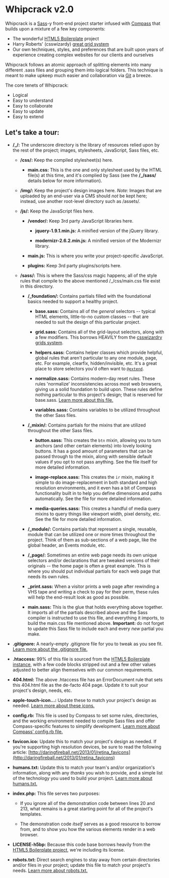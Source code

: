 # Whipcrack v2.0

Whipcrack is a [Sass](http://sass-lang.com)-y front-end project starter infused with [Compass](http://compass-style.org) that builds upon a mixture of a few key components:

* The wonderful [HTML5 Boilerplate](https://github.com/h5bp/html5-boilerplate) project
* Harry Roberts' (csswizardy) [great grid system](https://github.com/csswizardry/csswizardry-grids)
* Our own techniques, styles, and preferences that are built upon years of experience creating complex websites for our clients and ourselves

Whipcrack follows an atomic approach of splitting elements into many different .sass files and grouping them into logical folders. This technique is meant to make upkeep much easier and collaboration via [Git](http://gitscm.org) a breeze.

The core tenets of Whipcrack:

* Logical
* Easy to understand
* Easy to collaborate
* Easy to update
* Easy to extend

## Let's take a tour:

* **/_/:** The underscore directory is the library of resources relied upon by the rest of the project; images, stylesheets, JavaScript, Sass files, etc.

	* **/css/:** Keep the compiled stylesheet(s) here.

		* **main.css:** This is the one and only stylesheet used by the HTML file(s) at this time, and it's complied by Sass (see the **/_/sass/** details below for more information).

	* **/img/:** Keep the project's design images here. *Note:* Images that are uploaded by an end-user via a CMS should *not* be kept here; instead, use another root-level directory such as /assets/.

	* **/js/:** Keep the JavaScript files here.

		* **/vendor/:** Keep 3rd party JavaScript libraries here.

			* **jquery-1.9.1.min.js:** A minified version of the jQuery library.

			* **modernizr-2.6.2.min.js:** A minified version of the Modernizr library.

		* **main.js:** This is where you write your project-specific JavaScript.

		* **plugins:** Keep 3rd party plugins/scripts here.

	* **/sass/:** This is where the Sass/css magic happens; all of the style rules that compile to the above mentioned /_/css/main.css file exist in this directory.

		* **/_foundation/:** Contains partials filled with the foundational basics needed to support a healthy project.

			* **base.sass:** Contains all of the *general* selectors -- typical HTML elements, little-to-no custom classes -- that are needed to suit the design of this particular project.

			* **grid.sass:** Contains all of the grid-layout selectors, along with a few modifiers. This borrows HEAVILY from the [csswizardry grids system](https://github.com/csswizardry/csswizardry-grids).

			* **helpers.sass:** Contains helper classes which provide helpful, global rules that aren't particular to any one module, page, etc. For example, clearfix, hidden/invisible, etc. It's a great place to store selectors you'd often want to [`@extend`](http://sass-lang.com/docs/yardoc/file.SASS_REFERENCE.html#extend).

			* **normalize.sass:** Contains modern-day reset rules. These rules 'normalize' inconsistencies across most web browsers, giving us a solid foundation to build upon. These rules define nothing particular to this project's design; that is reserved for base.sass. [Learn more about this file.](https://github.com/necolas/normalize.css)

			* **variables.sass:** Contains variables to be utilized throughout the other Sass files.

		* **/_mixin/:** Contains partials for the mixins that are utilized throughout the other Sass files.

			* **button.sass:** This creates the `btn` mixin, allowing you to turn anchors (and other certain elements) into lovely looking buttons. It has a good amount of parameters that can be passed through to the mixin, along with sensible default values if you opt to not pass anything. See the file itself for more detailed information.

			* **image-replace.sass:** This creates the `ir` mixin, making it simple to do image-replacement in both standard and high resolution environments, and it even has a bit of Compass functionality built in to help you define dimensions and paths automatically. See the file for more detailed information.

			* **media-queries.sass:** This creates a handful of media query mixins to query things like viewport width, pixel density, etc. See the file for more detailed information.

		* **/_module/:** Contains partials that represent a single, reusable, module that can be utilized one or more times throughout the project. Think of them as sub-sections of a web page, like the global header, an Events module, etc.

		* **/_page/:** Sometimes an entire web page needs its own unique selectors and/or declarations that are tweaked versions of their originals -- the home page is often a great example. This is where you should put individual partials for each web page that needs its own rules.

		* **_print.sass:** When a visitor prints a web page after rewinding a VHS tape and writing a check to pay for their perm, these rules will help the end-result look as good as possible.

		* **main.sass:** This is the glue that holds everything above together. It imports all of the partials described above and the Sass compiler is instructed to use this file, and everything it imports, to build the main.css file mentioned above. **Important:** do not forget to update this Sass file to include each and every _new_ partial you make.

* **.gitignore:** A nearly-empty .gitignore file for you to tweak as you see fit. [Learn more about the .gitignore file.](https://help.github.com/articles/ignoring-files)

* **.htaccess:** 99% of this file is sourced from the [HTML5 Boilerplate instance](https://github.com/h5bp/server-configs/blob/master/apache/README.md), with a few code blocks stripped out and a few other values adjusted to better align themselves with our common requirements.

* **404.html:** The above .htaccess file has an ErrorDocument rule that sets this 404.html file as the de-facto 404 page. Update it to suit your project's design, needs, etc.

* **apple-touch-icon...:** Update these to match your project's design as needed. [Learn more about these icons.](https://developer.apple.com/library/ios/#documentation/AppleApplications/Reference/SafariWebContent/ConfiguringWebApplications/ConfiguringWebApplications.html)

* **config.rb:** This file is used by Compass to set some rules, directories, and the working environment needed to compile Sass files and offer Compass-specific features to simplify development. [Learn more about Compass' config.rb file.](http://compass-style.org/help/tutorials/configuration-reference/)

* **favicon.ico:** Update this to match your project's design as needed. If you're supporting high resolution devices, be sure to read the following article: [http://daringfireball.net/2013/01/retina_favicons](http://daringfireball.net/2013/01/retina_favicons)

* **humans.txt:** Update this to match your team's and/or organization's information, along with any *thanks* you wish to provide, and a simple list of the technology you used to build your project. [Learn more about humans.txt.](http://humanstxt.org/)

* **index.php:** This file serves two purposes:

	* If you ignore all of the demonstration code between lines 20 and 213, what remains is a great starting point for all of the project's templates.

	* The demonstration code *itself* serves as a good resource to borrow from, and to show you how the various elements render in a web browser.

* **LICENSE-h5bp:** Because this code base borrows heavily from the [HTML5 Boilerplate project](https://github.com/h5bp/html5-boilerplate), we're including its license.

* **robots.txt:** Direct search engines to stay away from certain directories and/or files in your project; update this file to match your project's needs. [Learn more about robots.txt.](http://en.wikipedia.org/wiki/Robots_exclusion_standard)